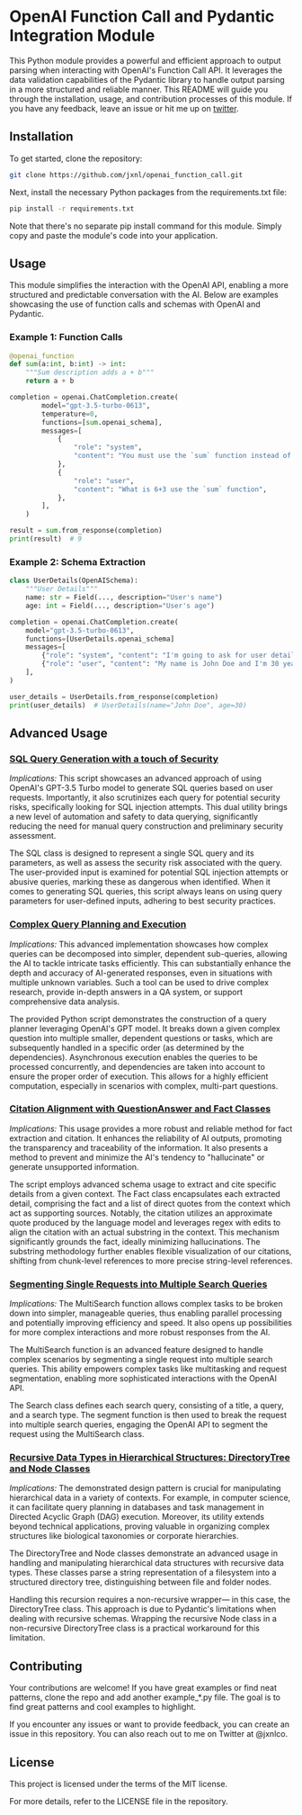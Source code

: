 # OpenAI Function Call and Pydantic Integration Module

This Python module provides a powerful and efficient approach to output parsing when interacting with OpenAI's Function Call API. It leverages the data validation capabilities of the Pydantic library to handle output parsing in a more structured and reliable manner. This README will guide you through the installation, usage, and contribution processes of this module.
If you have any feedback, leave an issue or hit me up on [twitter](https://twitter.com/jxnlco). 


## Installation

To get started, clone the repository:

```bash
git clone https://github.com/jxnl/openai_function_call.git
```

Next, install the necessary Python packages from the requirements.txt file:

```bash
pip install -r requirements.txt
```

Note that there's no separate pip install command for this module. Simply copy and paste the module's code into your application.

## Usage

This module simplifies the interaction with the OpenAI API, enabling a more structured and predictable conversation with the AI. Below are examples showcasing the use of function calls and schemas with OpenAI and Pydantic.

### Example 1: Function Calls

```python
@openai_function
def sum(a:int, b:int) -> int:
    """Sum description adds a + b"""
    return a + b

completion = openai.ChatCompletion.create(
        model="gpt-3.5-turbo-0613",
        temperature=0,
        functions=[sum.openai_schema],
        messages=[
            {
                "role": "system",
                "content": "You must use the `sum` function instead of adding yourself.",
            },
            {
                "role": "user",
                "content": "What is 6+3 use the `sum` function",
            },
        ],
    )

result = sum.from_response(completion)
print(result)  # 9
```

### Example 2: Schema Extraction

```python
class UserDetails(OpenAISchema):
    """User Details"""
    name: str = Field(..., description="User's name")
    age: int = Field(..., description="User's age")

completion = openai.ChatCompletion.create(
    model="gpt-3.5-turbo-0613",
    functions=[UserDetails.openai_schema]
    messages=[
        {"role": "system", "content": "I'm going to ask for user details. Use UserDetails to parse this data."},
        {"role": "user", "content": "My name is John Doe and I'm 30 years old."},
    ],
)

user_details = UserDetails.from_response(completion)
print(user_details)  # UserDetails(name="John Doe", age=30)
```

## Advanced Usage

### [SQL Query Generation with a touch of Security](examples/safe_sql/safe_sql.py)

*Implications:* This script showcases an advanced approach of using OpenAI's GPT-3.5 Turbo model to generate SQL queries based on user requests. Importantly, it also scrutinizes each query for potential security risks, specifically looking for SQL injection attempts. This dual utility brings a new level of automation and safety to data querying, significantly reducing the need for manual query construction and preliminary security assessment.

The SQL class is designed to represent a single SQL query and its parameters, as well as assess the security risk associated with the query. The user-provided input is examined for potential SQL injection attempts or abusive queries, marking these as dangerous when identified. When it comes to generating SQL queries, this script always leans on using query parameters for user-defined inputs, adhering to best security practices.

### [Complex Query Planning and Execution](examples/query_planner_execution/query_planner_execution.py)

*Implications:* This advanced implementation showcases how complex queries can be decomposed into simpler, dependent sub-queries, allowing the AI to tackle intricate tasks efficiently. This can substantially enhance the depth and accuracy of AI-generated responses, even in situations with multiple unknown variables. Such a tool can be used to drive complex research, provide in-depth answers in a QA system, or support comprehensive data analysis.

The provided Python script demonstrates the construction of a query planner leveraging OpenAI's GPT model. It breaks down a given complex question into multiple smaller, dependent questions or tasks, which are subsequently handled in a specific order (as determined by the dependencies). Asynchronous execution enables the queries to be processed concurrently, and dependencies are taken into account to ensure the proper order of execution. This allows for a highly efficient computation, especially in scenarios with complex, multi-part questions.

### [Citation Alignment with QuestionAnswer and Fact Classes](examples/citation_fuzzy_match/citation_fuzzy_match.py)

*Implications:* This usage provides a more robust and reliable method for fact extraction and citation. It enhances the reliability of AI outputs, promoting the transparency and traceability of the information. It also presents a method to prevent and minimize the AI's tendency to "hallucinate" or generate unsupported information.

The script employs advanced schema usage to extract and cite specific details from a given context. The Fact class encapsulates each extracted detail, comprising the fact and a list of direct quotes from the context which act as supporting sources. Notably, the citation utilizes an approximate quote produced by the language model and leverages regex with edits to align the citation with an actual substring in the context. This mechanism significantly grounds the fact, ideally minimizing hallucinations. The substring methodology further enables flexible visualization of our citations, shifting from chunk-level references to more precise string-level references.

### [Segmenting Single Requests into Multiple Search Queries](examples/segment_search_queries/segment_search_queries.py)

*Implications:* The MultiSearch function allows complex tasks to be broken down into simpler, manageable queries, thus enabling parallel processing and potentially improving efficiency and speed. It also opens up possibilities for more complex interactions and more robust responses from the AI.

The MultiSearch function is an advanced feature designed to handle complex scenarios by segmenting a single request into multiple search queries. This ability empowers complex tasks like multitasking and request segmentation, enabling more sophisticated interactions with the OpenAI API.

The Search class defines each search query, consisting of a title, a query, and a search type. The segment function is then used to break the request into multiple search queries, engaging the OpenAI API to segment the request using the MultiSearch class.

### [Recursive Data Types in Hierarchical Structures: DirectoryTree and Node Classes](examples/parse_recursive_paths/parse_recursive_paths.py)

*Implications:* The demonstrated design pattern is crucial for manipulating hierarchical data in a variety of contexts. For example, in computer science, it can facilitate query planning in databases and task management in Directed Acyclic Graph (DAG) execution. Moreover, its utility extends beyond technical applications, proving valuable in organizing complex structures like biological taxonomies or corporate hierarchies.

The DirectoryTree and Node classes demonstrate an advanced usage in handling and manipulating hierarchical data structures with recursive data types. These classes parse a string representation of a filesystem into a structured directory tree, distinguishing between file and folder nodes.

Handling this recursion requires a non-recursive wrapper— in this case, the DirectoryTree class. This approach is due to Pydantic's limitations when dealing with recursive schemas. Wrapping the recursive Node class in a non-recursive DirectoryTree class is a practical workaround for this limitation.

## Contributing

Your contributions are welcome! If you have great examples or find neat patterns, clone the repo and add another example_*.py file. The goal is to find great patterns and cool examples to highlight.

If you encounter any issues or want to provide feedback, you can create an issue in this repository. You can also reach out to me on Twitter at @jxnlco.

## License

This project is licensed under the terms of the MIT license.

For more details, refer to the LICENSE file in the repository.